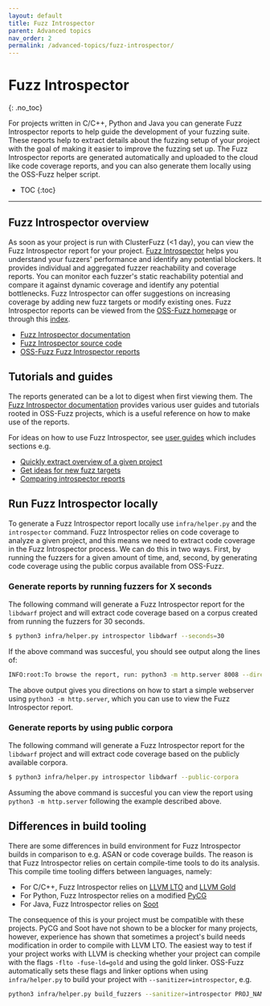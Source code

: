 ```yaml
---
layout: default
title: Fuzz Introspector
parent: Advanced topics
nav_order: 2
permalink: /advanced-topics/fuzz-introspector/
---
```


# Fuzz Introspector
{: .no_toc}

For projects written in C/C++, Python and Java you can generate Fuzz
Introspector reports to help guide the development of your fuzzing suite.
These reports help to extract details about the fuzzing setup of your
project with the goal of making it easier to improve the fuzzing set up.
The Fuzz Introspector reports are generated automatically and uploaded
to the cloud like code coverage reports, and you can also generate them
locally using the OSS-Fuzz helper script.


- TOC
{:toc}
---

## Fuzz Introspector overview

As soon as your project is run with ClusterFuzz (<1 day), you can view the Fuzz
Introspector report for your project.
[Fuzz Introspector](https://github.com/ossf/fuzz-introspector) helps you
understand your fuzzers' performance and identify any potential blockers.
It provides individual and aggregated fuzzer reachability and coverage reports.
You can monitor each fuzzer's static reachability potential and compare it
against dynamic coverage and identify any potential bottlenecks.
Fuzz Introspector can offer suggestions on increasing coverage by adding new
fuzz targets or modify existing ones.
Fuzz Introspector reports can be viewed from the [OSS-Fuzz
homepage](https://oss-fuzz.com/) or through this
[index](http://oss-fuzz-introspector.storage.googleapis.com/index.html).

- [Fuzz Introspector documentation](https://fuzz-introspector.readthedocs.io/en/latest/)
- [Fuzz Introspector source code](https://github.com/ossf/fuzz-introspector)
- [OSS-Fuzz Fuzz Introspector reports](http://oss-fuzz-introspector.storage.googleapis.com/index.html)


## Tutorials and guides

The reports generated can be a lot to digest when first viewing them. The 
[Fuzz Introspector documentation](https://fuzz-introspector.readthedocs.io/en/latest/)
provides various user guides and tutorials rooted in OSS-Fuzz projects, which is
a useful reference on how to make use of the reports.

For ideas on how to use Fuzz Introspector, see [user guides](https://fuzz-introspector.readthedocs.io/en/latest/user-guides/index.html) which includes sections e.g.
- [Quickly extract overview of a given project](https://fuzz-introspector.readthedocs.io/en/latest/user-guides/quick-overview.html)
- [Get ideas for new fuzz targets](https://fuzz-introspector.readthedocs.io/en/latest/user-guides/get-ideas-for-new-targets.html)
- [Comparing introspector reports](https://fuzz-introspector.readthedocs.io/en/latest/user-guides/comparing-introspector-reports.html)

## Run Fuzz Introspector locally

To generate a Fuzz Introspector report locally use `infra/helper.py` and the
`introspector` command. Fuzz Introspector relies on code coverage to
analyze a given project, and this means we need to extract code coverage in the
Fuzz Introspector process. We can do this in two ways. First, by running the fuzzers
for a given amount of time, and, second, by generating code coverage using the public
corpus available from OSS-Fuzz.


### Generate reports by running fuzzers for X seconds

The following command will generate a Fuzz Introspector report for the `libdwarf` project
and will extract code coverage based on a corpus created from running the fuzzers for 30
seconds.

```bash
$ python3 infra/helper.py introspector libdwarf --seconds=30
```

If the above command was succesful, you should see output along the lines of:

```bash
INFO:root:To browse the report, run: python3 -m http.server 8008 --directory /home/my_user/oss-fuzz/build/out/libdwarf/introspector-report/inspector and navigate to localhost:8008/fuzz_report.html in your browser
```
The above output gives you directions on how to start a simple webserver using
`python3 -m http.server`, which you can use to view the Fuzz Introspector report.

### Generate reports by using public corpora

The following command will generate a Fuzz Introspector report for the `libdwarf` project
and will extract code coverage based on the publicly available corpora. 

```bash
$ python3 infra/helper.py introspector libdwarf --public-corpora
```

Assuming the above command is succesful you can view the report using `python3 -m http.server`
following the example described above.


## Differences in build tooling

There are some differences in build environment for Fuzz Introspector builds
in comparison to e.g. ASAN or code coverage builds. The reason is that
Fuzz Introspector relies on certain compile-time tools to do its analysis.
This compile time tooling differs between languages, namely:
- For C/C++, Fuzz Introspector relies on [LLVM LTO](https://llvm.org/docs/LinkTimeOptimization.html) and [LLVM Gold](https://llvm.org/docs/GoldPlugin.html)
- For Python, Fuzz Introspector relies on a modified [PyCG](https://github.com/vitsalis/PyCG)
- For Java, Fuzz Introspector relies on [Soot](https://soot-oss.github.io/soot/)

The consequence of this is your project must be compatible with these projects.
PyCG and Soot have not shown to be a blocker for many projects, however, experience
has shown that sometimes a project's build needs modification in order to compile
with LLVM LTO. The easiest way to test if your project works with LLVM is checking
whether your project can compile with the flags `-flto -fuse-ld=gold` and using
the gold linker. OSS-Fuzz automatically sets these flags and linker options when
using `infra/helper.py` to build your project with `--sanitizer=introspector`, e.g.

```bash
python3 infra/helper.py build_fuzzers --sanitizer=introspector PROJ_NAME
```
